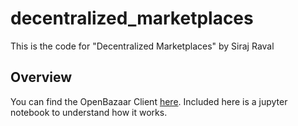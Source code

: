# decentralized_marketplaces
This is the code for "Decentralized Marketplaces" by Siraj Raval


## Overview

You can find the OpenBazaar Client [here](https://github.com/OpenBazaar/OpenBazaar-Client). Included here is a jupyter notebook to understand how it works. 

